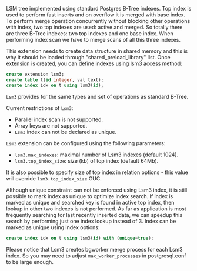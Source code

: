 LSM tree implemented using standard Postgres B-Tree indexes.
Top index is used to perform fast inserts and on overflow it is merged
with base index. To perform merge operation concurrently
without blocking other operations with index, two top indexes are used:
active and merged. So totally there are three B-Tree indexes:
two top indexes and one base index.
When performing index scan we have to merge scans of all this three indexes.

This extension needs to create data structure in shared memory and this is why it should be loaded through
"shared_preload_library" list. Once extension is created, you can define indexes using lsm3 access method:

```sql
create extension lsm3;
create table t(id integer, val text);
create index idx on t using lsm3(id);
```

`Lsm3` provides for the same types and set of operations as standard B-Tree.

Current restrictions of `Lsm3`:
- Parallel index scan is not supported.
- Array keys are not supported.
- `Lsm3` index can not be declared as unique.

`Lsm3` extension can be configured using the following parameters:
- `lsm3.max_indexes`: maximal number of Lsm3 indexes (default 1024).
- `lsm3.top_index_size`: size (kb) of top index (default 64Mb).

It is also possible to specify size of top index in relation options - this value will override `lsm3.top_index_size` GUC.

Although unique constraint can not be enforced using Lsm3 index, it is still possible to mark index as unique to
optimize index search. If index is marked as unique and searched key is found in active
top index, then lookup in other two indexes is not performed. As far as application is most frequently
searching for last recently inserted data, we can speedup this search by performing just one index lookup instead of 3.
Index can be marked as unique using index options:

```sql
create index idx on t using lsm3(id) with (unique=true);
```

Please notice that Lsm3 creates bgworker merge process for each Lsm3 index.
So you may need to adjust `max_worker_processes` in postgresql.conf to be large enough.
